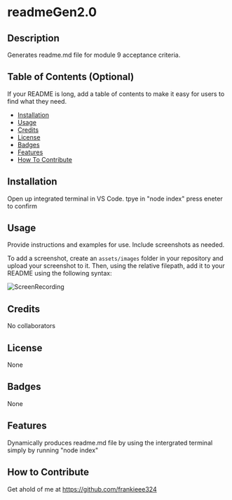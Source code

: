 # readmeGen2.0

## Description

Generates readme.md file for module 9 acceptance criteria. 

## Table of Contents (Optional)

If your README is long, add a table of contents to make it easy for users to find what they need.

- [Installation](#installation)
- [Usage](#usage)
- [Credits](#credits)
- [License](#license)
- [Badges](#badges)
- [Features](#features)
- [How To Contribute](#How_To_Contribute)


## Installation

Open up integrated terminal in VS Code. 
tpye in "node index"
press eneter to confirm

## Usage

Provide instructions and examples for use. Include screenshots as needed.

To add a screenshot, create an `assets/images` folder in your repository and upload your screenshot to it. Then, using the relative filepath, add it to your README using the following syntax:

 ![ScreenRecording](https://github.com/frankieee324/ReadMeee/assets/144758395/a89991e3-cf9b-453e-9f12-15b308a448c8)
 

## Credits

No collaborators

## License

None

## Badges

None

## Features

Dynamically produces readme.md file by using the intergrated terminal simply by running "node index"

## How to Contribute

Get ahold of me at https://github.com/frankieee324
